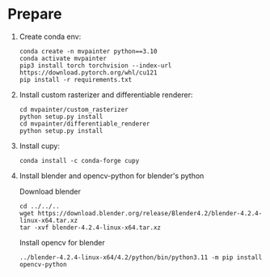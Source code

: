# Prepare 

1. Create conda env:
    ```
    conda create -n mvpainter python==3.10
    conda activate mvpainter
    pip3 install torch torchvision --index-url https://download.pytorch.org/whl/cu121
    pip install -r requirements.txt
    ```


2. Install custom rasterizer and differentiable renderer:
    ```
    cd mvpainter/custom_rasterizer
    python setup.py install
    cd mvpainter/differentiable_renderer
    python setup.py install

    ```

3. Install cupy:
    ```
    conda install -c conda-forge cupy
    ```

4. Install blender and opencv-python for blender's python

    Download blender
    ```
    cd ../../..
    wget https://download.blender.org/release/Blender4.2/blender-4.2.4-linux-x64.tar.xz
    tar -xvf blender-4.2.4-linux-x64.tar.xz
    ```
    Install opencv for blender
    ```
    ../blender-4.2.4-linux-x64/4.2/python/bin/python3.11 -m pip install opencv-python
    ```
